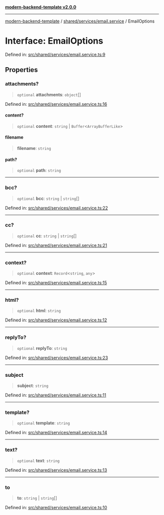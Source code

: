 [**modern-backend-template v2.0.0**](../../../../README.md)

***

[modern-backend-template](../../../../modules.md) / [shared/services/email.service](../README.md) / EmailOptions

# Interface: EmailOptions

Defined in: [src/shared/services/email.service.ts:9](https://github.com/maemreyo/saas-4cus-nodejs/blob/2a5b3f3aa11335dfa561e80e1feabb8e6084261e/src/shared/services/email.service.ts#L9)

## Properties

### attachments?

> `optional` **attachments**: `object`[]

Defined in: [src/shared/services/email.service.ts:16](https://github.com/maemreyo/saas-4cus-nodejs/blob/2a5b3f3aa11335dfa561e80e1feabb8e6084261e/src/shared/services/email.service.ts#L16)

#### content?

> `optional` **content**: `string` \| `Buffer`\<`ArrayBufferLike`\>

#### filename

> **filename**: `string`

#### path?

> `optional` **path**: `string`

***

### bcc?

> `optional` **bcc**: `string` \| `string`[]

Defined in: [src/shared/services/email.service.ts:22](https://github.com/maemreyo/saas-4cus-nodejs/blob/2a5b3f3aa11335dfa561e80e1feabb8e6084261e/src/shared/services/email.service.ts#L22)

***

### cc?

> `optional` **cc**: `string` \| `string`[]

Defined in: [src/shared/services/email.service.ts:21](https://github.com/maemreyo/saas-4cus-nodejs/blob/2a5b3f3aa11335dfa561e80e1feabb8e6084261e/src/shared/services/email.service.ts#L21)

***

### context?

> `optional` **context**: `Record`\<`string`, `any`\>

Defined in: [src/shared/services/email.service.ts:15](https://github.com/maemreyo/saas-4cus-nodejs/blob/2a5b3f3aa11335dfa561e80e1feabb8e6084261e/src/shared/services/email.service.ts#L15)

***

### html?

> `optional` **html**: `string`

Defined in: [src/shared/services/email.service.ts:12](https://github.com/maemreyo/saas-4cus-nodejs/blob/2a5b3f3aa11335dfa561e80e1feabb8e6084261e/src/shared/services/email.service.ts#L12)

***

### replyTo?

> `optional` **replyTo**: `string`

Defined in: [src/shared/services/email.service.ts:23](https://github.com/maemreyo/saas-4cus-nodejs/blob/2a5b3f3aa11335dfa561e80e1feabb8e6084261e/src/shared/services/email.service.ts#L23)

***

### subject

> **subject**: `string`

Defined in: [src/shared/services/email.service.ts:11](https://github.com/maemreyo/saas-4cus-nodejs/blob/2a5b3f3aa11335dfa561e80e1feabb8e6084261e/src/shared/services/email.service.ts#L11)

***

### template?

> `optional` **template**: `string`

Defined in: [src/shared/services/email.service.ts:14](https://github.com/maemreyo/saas-4cus-nodejs/blob/2a5b3f3aa11335dfa561e80e1feabb8e6084261e/src/shared/services/email.service.ts#L14)

***

### text?

> `optional` **text**: `string`

Defined in: [src/shared/services/email.service.ts:13](https://github.com/maemreyo/saas-4cus-nodejs/blob/2a5b3f3aa11335dfa561e80e1feabb8e6084261e/src/shared/services/email.service.ts#L13)

***

### to

> **to**: `string` \| `string`[]

Defined in: [src/shared/services/email.service.ts:10](https://github.com/maemreyo/saas-4cus-nodejs/blob/2a5b3f3aa11335dfa561e80e1feabb8e6084261e/src/shared/services/email.service.ts#L10)
